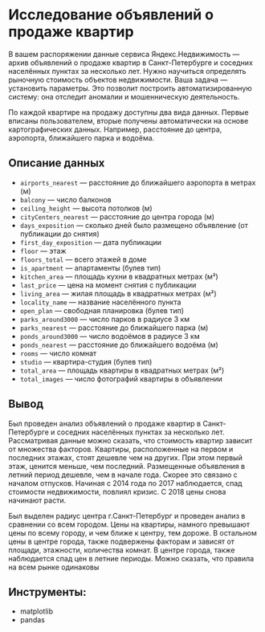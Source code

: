 # Исследование объявлений о продаже квартир

В вашем распоряжении данные сервиса Яндекс.Недвижимость — архив объявлений о продаже квартир в Санкт-Петербурге и соседних населённых пунктах за несколько лет. Нужно научиться определять рыночную стоимость объектов недвижимости. Ваша задача — установить параметры. Это позволит построить автоматизированную систему: она отследит аномалии и мошенническую деятельность. 

По каждой квартире на продажу доступны два вида данных. Первые вписаны пользователем, вторые получены автоматически на основе картографических данных. Например, расстояние до центра, аэропорта, ближайшего парка и водоёма. 

## Описание данных

* `airports_nearest` — расстояние до ближайшего аэропорта в метрах (м)
* `balcony` — число балконов
* `ceiling_height` — высота потолков (м)
* `cityCenters_nearest` — расстояние до центра города (м)
* `days_exposition` — сколько дней было размещено объявление (от публикации до снятия)
* `first_day_exposition` — дата публикации
* `floor` — этаж
* `floors_total` — всего этажей в доме
* `is_apartment` — апартаменты (булев тип)
* `kitchen_area` — площадь кухни в квадратных метрах (м²)
* `last_price` — цена на момент снятия с публикации
* `living_area` — жилая площадь в квадратных метрах (м²)
* `locality_name` — название населённого пункта
* `open_plan` — свободная планировка (булев тип)
* `parks_around3000` — число парков в радиусе 3 км
* `parks_nearest` — расстояние до ближайшего парка (м)
* `ponds_around3000` — число водоёмов в радиусе 3 км
* `ponds_nearest` — расстояние до ближайшего водоёма (м)
* `rooms` — число комнат
* `studio` — квартира-студия (булев тип)
* `total_area` — площадь квартиры в квадратных метрах (м²)
* `total_images` — число фотографий квартиры в объявлении

## Вывод 
Был проведен анализ объявлений о продаже квартир в Санкт-Петербурге и соседних населённых пунктах за несколько лет. Рассматривая данные можно сказать, что стоимость квартир зависит от множества факторов. Квартиры, расположенные на первом и последних этажах, стоят дешевле чем на других. При этом первый этаж, ценится меньше, чем последний. Размещенные объявления в летний период дешевле, чем в начале года. Скорее это связано с началом отпусков. Начиная с 2014 года по 2017 наблюдается, спад стоимости недвижимости, повлиял кризис. С 2018 цены снова начинают расти.

Был выделен радиус центра г.Санкт-Петербург и проведен анализ в сравнении со всем городом. Цены на квартиры, намного превышают цены по всему городу, и чем ближе к центру, тем дороже. В остальном цены в центре города, также подвержены факторам и зависят от площади, этажности, количества комнат. В центре города, также наблюдается спад цен в летние периоды. Можно сказать, что правила на всем рынке одинаковы 

## Инструменты:

- matplotlib
- pandas
